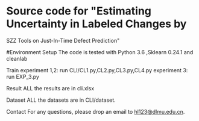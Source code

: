 # Source code for "Estimating Uncertainty in Labeled Changes by
SZZ Tools on Just-In-Time Defect Prediction"

#Environment Setup
The code is tested with Python 3.6 ,Sklearn 0.24.1 and cleanlab

Train
experiment 1,2: run CLI/CL1.py,CL2.py,CL3.py,CL4.py
experiment 3: run EXP_3.py

Result
ALL the results are in cli.xlsx

Dataset
ALL the datasets are in CLI/dataset.

Contact
For any questions, please drop an email to hl123@dlmu.edu.cn.